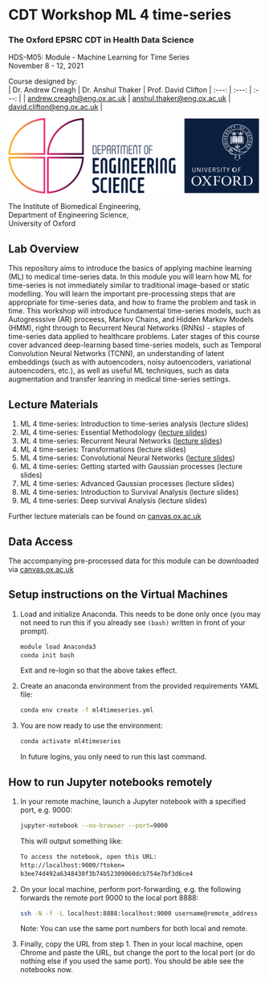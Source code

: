# CDT Workshop ML 4 time-series
### The Oxford EPSRC CDT in Health Data Science
HDS-M05: Module - Machine Learning for Time Series <br>
November 8 - 12, 2021 <br>

Course designed by: <br>
| Dr. Andrew Creagh      | Dr. Anshul Thaker | Prof. David Clifton
| :---: | :---: | :---: |
| <andrew.creagh@eng.ox.ac.uk>      | <anshul.thaker@eng.ox.ac.uk>        | <david.clifton@eng.ox.ac.uk> |


<img src="./img/oxford_eng_logo.png" width="500" height="150" />

The Institute of Biomedical Engineering, <br />
Department of Engineering Science,<br />
University of Oxford<br />
## Lab Overview
This repository aims to introduce the basics of applying machine learning (ML) to medical time-series data. In this module you will learn how ML for time-series is not immediately similar to traditional image-based or static modelling. You will learn the important pre-processing steps that are appropriate for time-series data, and how to frame the problem and task in time. This workshop will introduce fundamental time-series models, such as Autogresssive (AR) proceess, Markov Chains, and Hidden Markov Models (HMM), right through to Recurrent Neural Networks (RNNs) - staples of time-series data applied to healthcare problems. Later stages of this course cover advanced deep-learning based time-series models, such as Temporal Convolution Neural Networks (TCNN), an understanding of latent embeddings (such as with autoencoders, noisy autoencoders, variational autoencoders, etc.), as well as useful ML techniques, such as data augmentation and transfer leanring in medical time-series settings. <br>

## Lecture Materials
1. ML 4 time-series: Introduction to time-series analysis (lecture slides)
1. ML 4 time-series: Essential Methodology ([lecture slides](https://github.com/apcreagh/CDTworkshop_ML4timeseries/blob/MT2021/doc/CDT_HDS_ML4timeseries-methods_AC.pdf))
1. ML 4 time-series: Recurrent Neural Networks ([lecture slides](https://github.com/apcreagh/CDTworkshop_ML4timeseries/blob/MT2021/doc/CDT_HDS_ML4timeseries-RNN_AC.pdf))
1. ML 4 time-series: Transformations (lecture slides)
1. ML 4 time-series: Convolutional Neural Networks ([lecture slides](https://github.com/apcreagh/CDTworkshop_ML4timeseries/blob/MT2021/doc/CDT_HDS_ML4Timeseries-CNN_AC.pdf))
1. ML 4 time-series: Getting started with Gaussian processes (lecture slides)
1. ML 4 time-series: Advanced Gaussian processes (lecture slides)
1. ML 4 time-series: Introduction to Survival Analysis (lecture slides)
1. ML 4 time-series: Deep survival Analysis (lecture slides)

Further lecture materials can be found on
[canvas.ox.ac.uk](https://canvas.ox.ac.uk/courses/124779/pages/hds-m05-module-info-machine-learning-for-time-series)
## Data Access
The accompanying pre-processed data for this module can be downloaded via 
[canvas.ox.ac.uk](https://canvas.ox.ac.uk/courses/124779/pages/hds-m05-module-info-machine-learning-for-time-series)

## Setup instructions on the Virtual Machines
1. Load and initialize Anaconda. This needs to be done only once (you may not need to run this if you already see `(bash)` written in front of your prompt).

   ```bash
   module load Anaconda3
   conda init bash
   ```
   Exit and re-login so that the above takes effect.
3. Create an anaconda environment from the provided requirements YAML file: 
   ```bash
   conda env create -f ml4timeseries.yml
   ```
4. You are now ready to use the environment: 
   ```bash
   conda activate ml4timeseries
   ```
   In future logins, you only need to run this last command.

## How to run Jupyter notebooks remotely

1. In your remote machine, launch a Jupyter notebook with a specified port, e.g. 9000:
   ```bash
   jupyter-notebook --no-browser --port=9000
   ```
   This will output something like:
   ```bash
   To access the notebook, open this URL:
   http://localhost:9000/?token=
   b3ee74d492a6348430f3b74b52309060dcb754e7bf3d6ce4
   ```

1. On your local machine, perform port-forwarding, e.g. the following forwards the remote port 9000 to the local port 8888:
   ```bash
   ssh -N -f -L localhost:8888:localhost:9000 username@remote_address
   ```
   Note: You can use the same port numbers for both local and remote.

1. Finally, copy the URL from step 1. Then in your local machine, open
Chrome and paste the URL, but change the port to the local port (or do nothing else if you used the same port).
You should be able see the notebooks now.